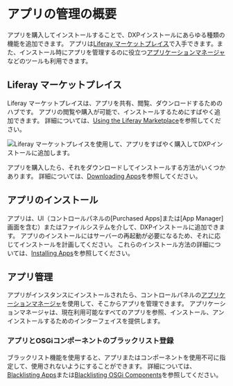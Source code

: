 # アプリの管理の概要

アプリを購入してインストールすることで、DXPインストールにあらゆる種類の機能を追加できます。 アプリは[Liferay マーケットプレイス](./purchasing-apps-on-liferay-marketplace.md)で入手できます。また、インストール時にアプリを管理するのに役立つ[アプリケーションマネージャ](./using-the-app-manager.md)などのツールも利用できます。

## Liferay マーケットプレイス

Liferay マーケットプレイスは、アプリを共有、閲覧、ダウンロードするためのハブです。 アプリの閲覧や購入が可能で、インストールするためにすばやく追加できます。 詳細については、[Using the Liferay Marketplace](./purchasing-apps-on-liferay-marketplace.md)を参照してください。

![Liferay マーケットプレイスを使用して、アプリをすばやく購入してDXPインストールに追加します。](./getting-started/installing-and-managing-apps/images/01.png)

アプリを購入したら、それをダウンロードしてインストールする方法がいくつかあります。 詳細については、[Downloading Apps](./downloading-apps.md)を参照してください。

## アプリのインストール

アプリは、UI（コントロールパネルの[Purchased Apps]または[App Manager]画面を含む）またはファイルシステムを介して、DXPインストールに追加できます。 アプリのインストールにはサーバーの再起動が必要になるため、それに応じてインストールを計画してください。 これらのインストール方法の詳細については、[Installing Apps](./installing-apps)を参照してください。

## アプリ管理

アプリがインスタンスにインストールされたら、コントロールパネルの[アプリケーションマネージャ](./using-the-app-manager.md)を使用して、そこからアプリを管理できます。 アプリケーションマネージャは、現在利用可能なすべてのアプリを参照、インストール、アンインストールするためのインターフェイスを提供します。

### アプリとOSGiコンポーネントのブラックリスト登録

ブラックリスト機能を使用すると、アプリまたはコンポーネントを使用不可に指定して、使用されないようにすることができます。 詳細については、[Blacklisting Apps](./blacklisting-apps.md)または[Blacklisting OSGi Components](./blacklisting-osgi-components.md)を参照してください。
